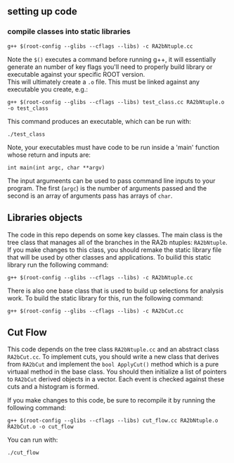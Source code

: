 

## setting up code

### compile classes into static libraries

`g++ $(root-config --glibs --cflags --libs) -c RA2bNtuple.cc`

Note the `$()` executes a command before running g++, it will essentially generate an number of key flags you'll need to
properly build library or executable against your specific ROOT version.  
This will ultimately create a `.o` file.  This must be linked against any executable you create, e.g.:

`g++ $(root-config --glibs --cflags --libs) test_class.cc RA2bNtuple.o -o test_class`

This command produces an executable, which can be run with:

`./test_class`

Note, your executables must have code to be run inside a 'main' function whose return and inputs are:

`int main(int argc, char **argv)`

The input argumeents can be used to pass command line inputs to your program.  The first (`argc`) is the number of arguments
passed and the second is an array of arguments pass has arrays of `char`.

## Libraries objects

The code in this repo depends on some key classes.  The main class is the tree class that manages all of the
branches in the RA2b ntuples: `RA2bNtuple`.  If you make changes to this class, you should remake the static library
file that will be used by other classes and applications.  To builid this static library run the following command:

`g++ $(root-config --glibs --cflags --libs) -c RA2bNtuple.cc`

There is also one base class that is used to build up selections for analysis work.  To build the static
library for this, run the following command:

`g++ $(root-config --glibs --cflags --libs) -c RA2bCut.cc`

## Cut Flow

This code depends on the tree class `RA2bNtuple.cc` and an abstract class `RA2bCut.cc`.  To implement cuts, you should
write a new class that derives from `RA2bCut` and implement the `bool ApplyCut()` method which is a pure virtuaal
method in the base class.  You should then initialize a list of pointers to `RA2bCut` derived objects in a vector.
Each event is checked against these cuts and a histogram is formed.

If you make changes to this code, be sure to recompile it by running the following command:

`g++ $(root-config --glibs --cflags --libs) cut_flow.cc RA2bNtuple.o RA2bCut.o -o cut_flow`

You can run with:

`./cut_flow`